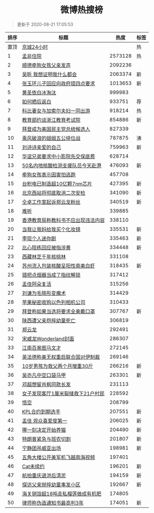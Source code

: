 <h1 align="center">微博热搜榜</h1>

> 更新于 2020-08-21 17:05:53

| 排序 | 标题                                                                                                                                                                                                                                        | 热度    | 标签 |
| ---- | ------------------------------------------------------------------------------------------------------------------------------------------------------------------------------------------------------------------------------------------- | ------- | ---- |
| 置顶 | [京城24小时](https://s.weibo.com/weibo?q=%23%E4%BA%AC%E5%9F%8E24%E5%B0%8F%E6%97%B6%23&Refer=new_time)                                                                                                                                       |         | 热   |
| 1    | [孟非住院](https://s.weibo.com/weibo?q=%23%E5%AD%9F%E9%9D%9E%E4%BD%8F%E9%99%A2%23&Refer=top)                                                                                                                                                | 2573128 | 热   |
| 2    | [顺德牵狗女孩父亲发声](https://s.weibo.com/weibo?q=%23%E9%A1%BA%E5%BE%B7%E7%89%B5%E7%8B%97%E5%A5%B3%E5%AD%A9%E7%88%B6%E4%BA%B2%E5%8F%91%E5%A3%B0%23&Refer=top)                                                                              | 2092236 |      |
| 3    | [吴昕 我想证明我什么都会](https://s.weibo.com/weibo?q=%E5%90%B4%E6%98%95%20%E6%88%91%E6%83%B3%E8%AF%81%E6%98%8E%E6%88%91%E4%BB%80%E4%B9%88%E9%83%BD%E4%BC%9A&Refer=top)                                                                     | 2063374 | 新   |
| 4    | [张玉环儿子回应向政府提四点要求](https://s.weibo.com/weibo?q=%23%E5%BC%A0%E7%8E%89%E7%8E%AF%E5%84%BF%E5%AD%90%E5%9B%9E%E5%BA%94%E5%90%91%E6%94%BF%E5%BA%9C%E6%8F%90%E5%9B%9B%E7%82%B9%E8%A6%81%E6%B1%82%23&Refer=top)                       | 1013653 | 新   |
| 5    | [黄圣依白冰淘汰](https://s.weibo.com/weibo?q=%23%E9%BB%84%E5%9C%A3%E4%BE%9D%E7%99%BD%E5%86%B0%E6%B7%98%E6%B1%B0%23&Refer=top)                                                                                                               | 999983  |      |
| 6    | [如何晒后返白](https://s.weibo.comjavascript:void(0);)                                                                                                                                                                                      | 933751  | 荐   |
| 7    | [科比妻女与加索尔夫妇一同出游](https://s.weibo.com/weibo?q=%23%E7%A7%91%E6%AF%94%E5%A6%BB%E5%A5%B3%E4%B8%8E%E5%8A%A0%E7%B4%A2%E5%B0%94%E5%A4%AB%E5%A6%87%E4%B8%80%E5%90%8C%E5%87%BA%E6%B8%B8%23&Refer=top)                                  | 918214  | 热   |
| 8    | [教育部约谈浙江教育考试院](https://s.weibo.com/weibo?q=%23%E6%95%99%E8%82%B2%E9%83%A8%E7%BA%A6%E8%B0%88%E6%B5%99%E6%B1%9F%E6%95%99%E8%82%B2%E8%80%83%E8%AF%95%E9%99%A2%23&Refer=top)                                                        | 854886  | 新   |
| 9    | [拜登成为美国民主党总统候选人](https://s.weibo.com/weibo?q=%23%E6%8B%9C%E7%99%BB%E6%88%90%E4%B8%BA%E7%BE%8E%E5%9B%BD%E6%B0%91%E4%B8%BB%E5%85%9A%E6%80%BB%E7%BB%9F%E5%80%99%E9%80%89%E4%BA%BA%23&Refer=top)                                  | 827339  |      |
| 10   | [乘风破浪的姐姐五公排位战](https://s.weibo.com/weibo?q=%E4%B9%98%E9%A3%8E%E7%A0%B4%E6%B5%AA%E7%9A%84%E5%A7%90%E5%A7%90%E4%BA%94%E5%85%AC%E6%8E%92%E4%BD%8D%E6%88%98&Refer=top)                                                              | 787875  | 沸   |
| 11   | [刘诗诗亲爱的自己](https://s.weibo.com/weibo?q=%23%E5%88%98%E8%AF%97%E8%AF%97%E4%BA%B2%E7%88%B1%E7%9A%84%E8%87%AA%E5%B7%B1%23&Refer=top)                                                                                                    | 759963  | 新   |
| 12   | [华谊兄弟要求中小影院先交保底费](https://s.weibo.com/weibo?q=%23%E5%8D%8E%E8%B0%8A%E5%85%84%E5%BC%9F%E8%A6%81%E6%B1%82%E4%B8%AD%E5%B0%8F%E5%BD%B1%E9%99%A2%E5%85%88%E4%BA%A4%E4%BF%9D%E5%BA%95%E8%B4%B9%23&Refer=top)                       | 628714  |      |
| 13   | [50名内地核酸检测支援队员今天赴港](https://s.weibo.com/weibo?q=%2350%E5%90%8D%E5%86%85%E5%9C%B0%E6%A0%B8%E9%85%B8%E6%A3%80%E6%B5%8B%E6%94%AF%E6%8F%B4%E9%98%9F%E5%91%98%E4%BB%8A%E5%A4%A9%E8%B5%B4%E6%B8%AF%23&Refer=top)                   | 476093  | 新   |
| 14   | [牵狗女孩表示因害怕逃跑](https://s.weibo.com/weibo?q=%23%E7%89%B5%E7%8B%97%E5%A5%B3%E5%AD%A9%E8%A1%A8%E7%A4%BA%E5%9B%A0%E5%AE%B3%E6%80%95%E9%80%83%E8%B7%91%23&Refer=top)                                                                   | 457708  |      |
| 15   | [台积电已制造超10亿颗7nm芯片](https://s.weibo.com/weibo?q=%E5%8F%B0%E7%A7%AF%E7%94%B5%E5%B7%B2%E5%88%B6%E9%80%A0%E8%B6%8510%E4%BA%BF%E9%A2%977nm%E8%8A%AF%E7%89%87&Refer=top)                                                               | 427395  | 新   |
| 16   | [北京西站将彻底取消二次安检](https://s.weibo.com/weibo?q=%23%E5%8C%97%E4%BA%AC%E8%A5%BF%E7%AB%99%E5%B0%86%E5%BD%BB%E5%BA%95%E5%8F%96%E6%B6%88%E4%BA%8C%E6%AC%A1%E5%AE%89%E6%A3%80%23&Refer=top)                                             | 341090  | 新   |
| 17   | [仝卓工作室起诉郑云龙粉丝](https://s.weibo.com/weibo?q=%23%E4%BB%9D%E5%8D%93%E5%B7%A5%E4%BD%9C%E5%AE%A4%E8%B5%B7%E8%AF%89%E9%83%91%E4%BA%91%E9%BE%99%E7%B2%89%E4%B8%9D%23&Refer=top)                                                        | 340519  | 新   |
| 18   | [难听](https://s.weibo.com/weibo?q=%E9%9A%BE%E5%90%AC&Refer=top)                                                                                                                                                                            | 339885  |      |
| 19   | [香港教育局称教科书不应出现违法内容](https://s.weibo.com/weibo?q=%23%E9%A6%99%E6%B8%AF%E6%95%99%E8%82%B2%E5%B1%80%E7%A7%B0%E6%95%99%E7%A7%91%E4%B9%A6%E4%B8%8D%E5%BA%94%E5%87%BA%E7%8E%B0%E8%BF%9D%E6%B3%95%E5%86%85%E5%AE%B9%23&Refer=top) | 338110  |      |
| 20   | [当我让我妈给我买个化妆镜](https://s.weibo.com/weibo?q=%23%E5%BD%93%E6%88%91%E8%AE%A9%E6%88%91%E5%A6%88%E7%BB%99%E6%88%91%E4%B9%B0%E4%B8%AA%E5%8C%96%E5%A6%86%E9%95%9C%23&Refer=top)                                                        | 335531  | 新   |
| 21   | [李现个人迷你剧](https://s.weibo.com/weibo?q=%23%E6%9D%8E%E7%8E%B0%E4%B8%AA%E4%BA%BA%E8%BF%B7%E4%BD%A0%E5%89%A7%23&Refer=top)                                                                                                               | 335463  | 新   |
| 22   | [比心陪练回应被指涉黄](https://s.weibo.com/weibo?q=%E6%AF%94%E5%BF%83%E9%99%AA%E7%BB%83%E5%9B%9E%E5%BA%94%E8%A2%AB%E6%8C%87%E6%B6%89%E9%BB%84&Refer=top)                                                                                    | 334448  | 新   |
| 23   | [西藏林芝千年核桃林](https://s.weibo.com/weibo?q=%23%E8%A5%BF%E8%97%8F%E6%9E%97%E8%8A%9D%E5%8D%83%E5%B9%B4%E6%A0%B8%E6%A1%83%E6%9E%97%23&Refer=top)                                                                                         | 331108  |      |
| 24   | [苏州流入包装核酸呈阳性南美白虾](https://s.weibo.com/weibo?q=%23%E8%8B%8F%E5%B7%9E%E6%B5%81%E5%85%A5%E5%8C%85%E8%A3%85%E6%A0%B8%E9%85%B8%E5%91%88%E9%98%B3%E6%80%A7%E5%8D%97%E7%BE%8E%E7%99%BD%E8%99%BE%23&Refer=top)                       | 318435  | 新   |
| 25   | [错把点烟器当成了指纹解锁](https://s.weibo.com/weibo?q=%23%E9%94%99%E6%8A%8A%E7%82%B9%E7%83%9F%E5%99%A8%E5%BD%93%E6%88%90%E4%BA%86%E6%8C%87%E7%BA%B9%E8%A7%A3%E9%94%81%23&Refer=top)                                                        | 317412  |      |
| 26   | [孟佳阿朵复活](https://s.weibo.com/weibo?q=%23%E5%AD%9F%E4%BD%B3%E9%98%BF%E6%9C%B5%E5%A4%8D%E6%B4%BB%23&Refer=top)                                                                                                                          | 315256  |      |
| 27   | [刘谦为毛晓彤变魔术](https://s.weibo.com/weibo?q=%23%E5%88%98%E8%B0%A6%E4%B8%BA%E6%AF%9B%E6%99%93%E5%BD%A4%E5%8F%98%E9%AD%94%E6%9C%AF%23&Refer=top)                                                                                         | 314429  |      |
| 28   | [苹果秘密收购以色列相机公司](https://s.weibo.com/weibo?q=%E8%8B%B9%E6%9E%9C%E7%A7%98%E5%AF%86%E6%94%B6%E8%B4%AD%E4%BB%A5%E8%89%B2%E5%88%97%E7%9B%B8%E6%9C%BA%E5%85%AC%E5%8F%B8&Refer=top)                                                   | 310433  |      |
| 29   | [拜登称如果当选将要求全美戴口罩](https://s.weibo.com/weibo?q=%23%E6%8B%9C%E7%99%BB%E7%A7%B0%E5%A6%82%E6%9E%9C%E5%BD%93%E9%80%89%E5%B0%86%E8%A6%81%E6%B1%82%E5%85%A8%E7%BE%8E%E6%88%B4%E5%8F%A3%E7%BD%A9%23&Refer=top)                       | 307767  | 新   |
| 30   | [陕西遭父亲抱摔幼童死亡](https://s.weibo.com/weibo?q=%23%E9%99%95%E8%A5%BF%E9%81%AD%E7%88%B6%E4%BA%B2%E6%8A%B1%E6%91%94%E5%B9%BC%E7%AB%A5%E6%AD%BB%E4%BA%A1%23&Refer=top)                                                                   | 306819  |      |
| 31   | [郑云龙](https://s.weibo.com/weibo?q=%E9%83%91%E4%BA%91%E9%BE%99&Refer=top)                                                                                                                                                                 | 292491  |      |
| 32   | [宋威龙Wonderland封面](https://s.weibo.com/weibo?q=%23%E5%AE%8B%E5%A8%81%E9%BE%99Wonderland%E5%B0%81%E9%9D%A2%23&Refer=top)                                                                                                                 | 286307  |      |
| 33   | [江南百景图马文才](https://s.weibo.com/weibo?q=%23%E6%B1%9F%E5%8D%97%E7%99%BE%E6%99%AF%E5%9B%BE%E9%A9%AC%E6%96%87%E6%89%8D%23&Refer=top)                                                                                                    | 272145  |      |
| 34   | [英法德称美无权重启联合国对伊制裁](https://s.weibo.com/weibo?q=%23%E8%8B%B1%E6%B3%95%E5%BE%B7%E7%A7%B0%E7%BE%8E%E6%97%A0%E6%9D%83%E9%87%8D%E5%90%AF%E8%81%94%E5%90%88%E5%9B%BD%E5%AF%B9%E4%BC%8A%E5%88%B6%E8%A3%81%23&Refer=top)            | 269146  |      |
| 35   | [10岁男孩为救父两个月增重30斤](https://s.weibo.com/weibo?q=%2310%E5%B2%81%E7%94%B7%E5%AD%A9%E4%B8%BA%E6%95%91%E7%88%B6%E4%B8%A4%E4%B8%AA%E6%9C%88%E5%A2%9E%E9%87%8D30%E6%96%A4%23&Refer=top)                                                | 266216  | 新   |
| 36   | [吴亦凡中空口袋马甲](https://s.weibo.com/weibo?q=%23%E5%90%B4%E4%BA%A6%E5%87%A1%E4%B8%AD%E7%A9%BA%E5%8F%A3%E8%A2%8B%E9%A9%AC%E7%94%B2%23&Refer=top)                                                                                         | 263301  | 新   |
| 37   | [邓超想留肖枫同款长发](https://s.weibo.com/weibo?q=%23%E9%82%93%E8%B6%85%E6%83%B3%E7%95%99%E8%82%96%E6%9E%AB%E5%90%8C%E6%AC%BE%E9%95%BF%E5%8F%91%23&Refer=top)                                                                              | 231113  |      |
| 38   | [女子发现客厅1厘米裂缝救下21户村民](https://s.weibo.com/weibo?q=%23%E5%A5%B3%E5%AD%90%E5%8F%91%E7%8E%B0%E5%AE%A2%E5%8E%851%E5%8E%98%E7%B1%B3%E8%A3%82%E7%BC%9D%E6%95%91%E4%B8%8B21%E6%88%B7%E6%9D%91%E6%B0%91%23&Refer=top)                 | 228592  |      |
| 39   | [悟空](https://s.weibo.com/weibo?q=%E6%82%9F%E7%A9%BA&Refer=top)                                                                                                                                                                            | 208799  |      |
| 40   | [KPL合约到期选手](https://s.weibo.com/weibo?q=KPL%E5%90%88%E7%BA%A6%E5%88%B0%E6%9C%9F%E9%80%89%E6%89%8B&Refer=top)                                                                                                                          | 207551  | 新   |
| 41   | [孟佳 观众喜爱度第一](https://s.weibo.com/weibo?q=%E5%AD%9F%E4%BD%B3%20%E8%A7%82%E4%BC%97%E5%96%9C%E7%88%B1%E5%BA%A6%E7%AC%AC%E4%B8%80&Refer=top)                                                                                           | 206025  | 新   |
| 42   | [哪一刻决定开始养猫](https://s.weibo.com/weibo?q=%E5%93%AA%E4%B8%80%E5%88%BB%E5%86%B3%E5%AE%9A%E5%BC%80%E5%A7%8B%E5%85%BB%E7%8C%AB&Refer=top)                                                                                               | 204490  | 新   |
| 43   | [特朗普紧急与班农切割](https://s.weibo.com/weibo?q=%23%E7%89%B9%E6%9C%97%E6%99%AE%E7%B4%A7%E6%80%A5%E4%B8%8E%E7%8F%AD%E5%86%9C%E5%88%87%E5%89%B2%23&Refer=top)                                                                              | 201807  | 新   |
| 44   | [宁静团吊威亚出场](https://s.weibo.com/weibo?q=%E5%AE%81%E9%9D%99%E5%9B%A2%E5%90%8A%E5%A8%81%E4%BA%9A%E5%87%BA%E5%9C%BA&Refer=top)                                                                                                          | 198981  | 新   |
| 45   | [五角大楼公开美军机飞越南海视频](https://s.weibo.com/weibo?q=%E4%BA%94%E8%A7%92%E5%A4%A7%E6%A5%BC%E5%85%AC%E5%BC%80%E7%BE%8E%E5%86%9B%E6%9C%BA%E9%A3%9E%E8%B6%8A%E5%8D%97%E6%B5%B7%E8%A7%86%E9%A2%91&Refer=top)                             | 197401  |      |
| 46   | [Cat未续约](https://s.weibo.com/weibo?q=Cat%E6%9C%AA%E7%BB%AD%E7%BA%A6&Refer=top)                                                                                                                                                           | 196201  | 新   |
| 47   | [航拍重庆退洪后清淤](https://s.weibo.com/weibo?q=%23%E8%88%AA%E6%8B%8D%E9%87%8D%E5%BA%86%E9%80%80%E6%B4%AA%E5%90%8E%E6%B8%85%E6%B7%A4%23&Refer=top)                                                                                         | 194159  | 新   |
| 48   | [探访父亲抛摔幼童事发小区](https://s.weibo.com/weibo?q=%23%E6%8E%A2%E8%AE%BF%E7%88%B6%E4%BA%B2%E6%8A%9B%E6%91%94%E5%B9%BC%E7%AB%A5%E4%BA%8B%E5%8F%91%E5%B0%8F%E5%8C%BA%23&Refer=top)                                                        | 192667  | 新   |
| 49   | [海关销毁超18吨走私榴莲做成有机肥](https://s.weibo.com/weibo?q=%23%E6%B5%B7%E5%85%B3%E9%94%80%E6%AF%81%E8%B6%8518%E5%90%A8%E8%B5%B0%E7%A7%81%E6%A6%B4%E8%8E%B2%E5%81%9A%E6%88%90%E6%9C%89%E6%9C%BA%E8%82%A5%23&Refer=top)                   | 174805  |      |
| 50   | [律师称伪造通知书最高判3年](https://s.weibo.com/weibo?q=%E5%BE%8B%E5%B8%88%E7%A7%B0%E4%BC%AA%E9%80%A0%E9%80%9A%E7%9F%A5%E4%B9%A6%E6%9C%80%E9%AB%98%E5%88%A43%E5%B9%B4&Refer=top)                                                            | 174051  | 新   |